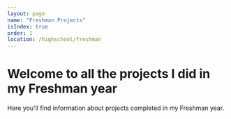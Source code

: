 ```yaml
---
layout: page
name: "Freshman Projects"
isIndex: true
order: 1
location: /highschool/freshman
---
```

# Welcome to all the projects I did in my Freshman year

Here you'll find information about projects completed in my Freshman year.
